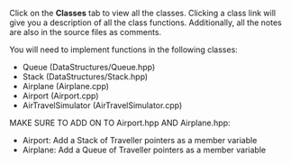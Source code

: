 Click on the **Classes** tab to view all the classes.
Clicking a class link will give you a description of all the class functions.
Additionally, all the notes are also in the source files as comments.

You will need to implement functions in the following classes:

* Queue (DataStructures/Queue.hpp)
* Stack (DataStructures/Stack.hpp)
* Airplane (Airplane.cpp)
* Airport (Airport.cpp)
* AirTravelSimulator (AirTravelSimulator.cpp)

MAKE SURE TO ADD ON TO Airport.hpp AND Airplane.hpp:

* Airport: Add a Stack of Traveller pointers as a member variable
* Airplane: Add a Queue of Traveller pointers as a member variable
